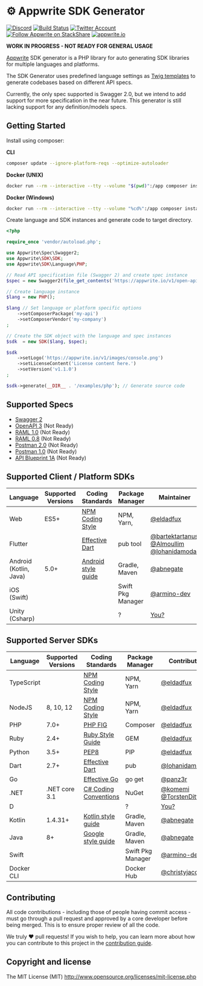 # ⚙️ Appwrite SDK Generator

[![Discord](https://img.shields.io/discord/564160730845151244?label=discord&style=flat-square)](https://appwrite.io/discord)
[![Build Status](https://img.shields.io/travis/com/appwrite/sdk-generator?style=flat-square)](https://travis-ci.com/appwrite/sdk-generator)
[![Twitter Account](https://img.shields.io/twitter/follow/appwrite?color=00acee&label=twitter&style=flat-square)](https://twitter.com/appwrite)
[![Follow Appwrite on StackShare](https://img.shields.io/badge/follow%20on-stackshare-blue?style=flat-square)](https://stackshare.io/appwrite)
[![appwrite.io](https://img.shields.io/badge/appwrite-.io-f02e65?style=flat-square)](https://appwrite.io)

**WORK IN PROGRESS - NOT READY FOR GENERAL USAGE**

[Appwrite](https://appwrite.io) SDK generator is a PHP library for auto generating SDK libraries for multiple languages and platforms.

The SDK Generator uses predefined language settings as [Twig templates](https://twig.symfony.com/) to generate codebases based on different API specs.

Currently, the only spec supported is Swagger 2.0, but we intend to add support for more specification in the near future. This generator is still lacking support for any definition/models specs.

## Getting Started

Install using composer:

**CLI**
```bash
composer update --ignore-platform-reqs --optimize-autoloader
```

**Docker (UNIX)**

```bash
docker run --rm --interactive --tty --volume "$(pwd)":/app composer install
```

**Docker (Windows)**

```bash
docker run --rm --interactive --tty --volume "%cd%":/app composer install
```

Create language and SDK instances and generate code to target directory.

```php
<?php

require_once 'vendor/autoload.php';

use Appwrite\Spec\Swagger2;
use Appwrite\SDK\SDK;
use Appwrite\SDK\Language\PHP;

// Read API specification file (Swagger 2) and create spec instance
$spec = new Swagger2(file_get_contents('https://appwrite.io/v1/open-api-2.json?extension=1'));

// Create language instance
$lang = new PHP();

$lang // Set language or platform specific options
    ->setComposerPackage('my-api')
    ->setComposerVendor('my-company')
;

// Create the SDK object with the language and spec instances
$sdk  = new SDK($lang, $spec);

$sdk
    ->setLogo('https://appwrite.io/v1/images/console.png')
    ->setLicenseContent('License content here.')
    ->setVersion('v1.1.0')
;

$sdk->generate(__DIR__ . '/examples/php'); // Generate source code

```

## Supported Specs

* [Swagger 2](https://github.com/OAI/OpenAPI-Specification/blob/master/versions/2.0.md)
* [OpenAPI 3](https://github.com/OAI/OpenAPI-Specification/blob/master/versions/3.0.2.md) (Not Ready)
* [RAML 1.0](https://raml.org/) (Not Ready)
* [RAML 0.8](https://raml.org/) (Not Ready)
* [Postman 2.0](https://schema.getpostman.com/json/collection/v2.0.0/docs/index.html) (Not Ready)
* [Postman 1.0](https://schema.getpostman.com/json/collection/v1.0.0/docs/index.html) (Not Ready)
* [API Blueprint 1A](https://github.com/apiaryio/api-blueprint/blob/master/API%20Blueprint%20Specification.md) (Not Ready)

## Supported Client / Platform SDKs

| Language               | Supported Versions  |  Coding Standards      |  Package Manager   |   Maintainer   |
|------------------------|---------------------|------------------------|--------------------|----------------|
| Web                    | ES5+                | [NPM Coding Style]     | NPM, Yarn,         | [@eldadfux]    |
| Flutter                |                     | [Effective Dart]       | pub tool           | [@bartektartanus] [@Almoullim] [@lohanidamodar]   |
| Android (Kotlin, Java) | 5.0+                | [Android style guide]  | Gradle, Maven      | [@abnegate]    |
| iOS (Swift)            |                     |                        | Swift Pkg Manager  | [@armino-dev]  |
| Unity (Csharp)         |                     |                        | ?                  | [You?](https://github.com/appwrite/sdk-generator/issues/20) |

## Supported Server SDKs

| Language   | Supported Versions  |  Coding Standards      |  Package Manager   | Contributors   |
|------------|---------------------|------------------------|--------------------|----------------|
| TypeScript |                     | [NPM Coding Style]     | NPM, Yarn          | [@eldadfux]    |
| NodeJS     | 8, 10, 12           | [NPM Coding Style]     | NPM, Yarn          | [@eldadfux]    |
| PHP        | 7.0+                | [PHP FIG]              | Composer           | [@eldadfux]    |
| Ruby       | 2.4+                | [Ruby Style Guide]     | GEM                | [@eldadfux]    |
| Python     | 3.5+                | [PEP8]                 | PIP                | [@eldadfux]    |
| Dart       | 2.7+                | [Effective Dart]       | pub                | [@lohanidamodar] |
| Go         |                     | [Effective Go]         | go get             | [@panz3r]      |
| .NET       | .NET core 3.1       | [C# Coding Conventions]| NuGet              | [@komemi] [@TorstenDittmann]     |
| D          |                     |                        | ?                  | [You?](https://github.com/appwrite/sdk-generator/issues/20) |
| Kotlin     | 1.4.31+             | [Kotlin style guide]   | Gradle, Maven      | [@abnegate]    |
| Java       | 8+                  | [Google style guide]   | Gradle, Maven      | [@abnegate]    |
| Swift      |                     |                        | Swift Pkg Manager  | [@armino-dev]  |
| Docker CLI |                     |                        | Docker Hub         | [@christyjacob4]  |

[@Almoullim]:           https://github.com/Almoullim
[@eldadfux]:            https://github.com/eldadfux
[@panz3r]:              https://github.com/panz3r
[@armino-dev]:          https://github.com/armino-dev
[@bartektartanus]:      https://github.com/bartektartanus
[@komemi]:              https://github.com/komemi
[@TorstenDittmann]:     https://github.com/TorstenDittmann
[@lohanidamodar]:       https://github.com/lohanidamodar
[@christyjacob4]:       https://github.com/christyjacob4
[@abnegate]:            https://github.com/abnegate

[PHP FIG]:              https://www.php-fig.org/
[NPM Coding Style]:     https://docs.npmjs.com/misc/coding-style
[NPM Coding Style]:     https://docs.npmjs.com/misc/coding-style
[Ruby Style Guide]:     https://github.com/rubocop-hq/ruby-style-guide
[PEP8]:                 https://www.python.org/dev/peps/pep-0008/
[Effective Dart]:       https://dart.dev/guides/language/effective-dart/style
[Effective Go]:         https://golang.org/doc/effective_go.html
[Swift Style Guide]:    https://google.github.io/swift/
[C# Coding Conventions]:https://docs.microsoft.com/en-us/dotnet/csharp/programming-guide/inside-a-program/coding-conventions
[Kotlin style guide]:   https://kotlinlang.org/docs/coding-conventions.html#apply-the-style-guide
[Android style guide]:  https://developer.android.com/kotlin/style-guide
[Google style guide]:   https://google.github.io/styleguide/javaguide.html

## Contributing

All code contributions - including those of people having commit access - must go through a pull request and approved by a core developer before being merged. This is to ensure proper review of all the code.

We truly ❤️ pull requests! If you wish to help, you can learn more about how you can contribute to this project in the [contribution guide](CONTRIBUTING.md).

## Copyright and license

The MIT License (MIT) http://www.opensource.org/licenses/mit-license.php
